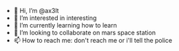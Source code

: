 - 👋 Hi, I’m @ax3lt
- 👀 I’m interested in interesting
- 🌱 I’m currently learning how to learn
- 💞️ I’m looking to collaborate on mars space station
- 📫 How to reach me: don't reach me or i'll tell the police

<!---
ax3lt/ax3lt is a ✨ special ✨ repository because its `README.md` (this file) appears on your GitHub profile.
You can click the Preview link to take a look at your changes.
--->
